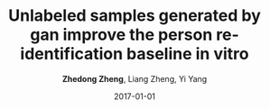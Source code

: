 ---
title: "Unlabeled samples generated by gan improve the person re-identification baseline in vitro"
collection: publications
permalink: /publication/2017-01-01-Unlabeled-samples-generated-by-gan-improve-the-person-re-identification-baseline-in-vitro
date: 2017-01-01
doi: 
venue: 'ICCV'
paperurl: 'https://zdzheng.xyz/files/ICCV17.pdf'
code: 'https://github.com/layumi/Person-reID_GAN'
author: '<strong>Zhedong Zheng</strong>,  Liang Zheng,  Yi Yang'
citation: ' Zhedong Zheng,  Liang Zheng,  Yi Yang, &quot;Unlabeled samples generated by gan improve the person re-identification baseline in vitro.&quot; ICCV, 2017.'
pub_year: '2017'
bib: >
    ```br
    @inproceedings{zheng2017unlabeled,  
    author = "Zheng, Zhedong and Zheng, Liang and Yang, Yi",  
    title = "Unlabeled samples generated by gan improve the person re-identification baseline in vitro",  
    booktitle = "ICCV",  
    pages = "3754--3762",  
    code = "https://github.com/layumi/Person-reID\_GAN",  
    url = "https://zdzheng.xyz/files/ICCV17.pdf",  
    year = "2017"
    }
    ```

---
